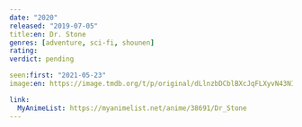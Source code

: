 ```yaml
---
date: "2020"
released: "2019-07-05"
title:en: Dr. Stone
genres: [adventure, sci-fi, shounen]
rating:
verdict: pending

seen:first: "2021-05-23"
image:en: https://image.tmdb.org/t/p/original/dLlnzbDCblBXcJqFLXyvN43NIwp.jpg

link:
  MyAnimeList: https://myanimelist.net/anime/38691/Dr_Stone
---
```

